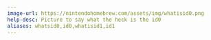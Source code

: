```yaml
---
image-url: https://nintendohomebrew.com/assets/img/whatisid0.png
help-desc: Picture to say what the heck is the id0
aliases: whatsid0,id0,whatisid1,id1
---
```

